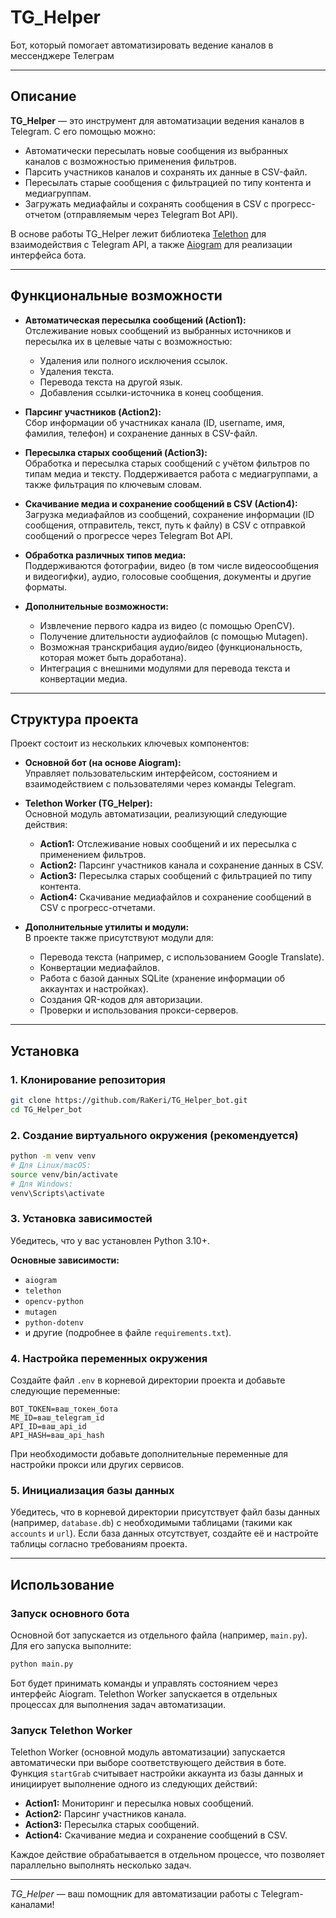 
# TG_Helper  
Бот, который помогает автоматизировать ведение каналов в мессенджере Телеграм

---

## Описание

**TG_Helper** — это инструмент для автоматизации ведения каналов в Telegram. С его помощью можно:
- Автоматически пересылать новые сообщения из выбранных каналов с возможностью применения фильтров.
- Парсить участников каналов и сохранять их данные в CSV-файл.
- Пересылать старые сообщения с фильтрацией по типу контента и медиагруппам.
- Загружать медиафайлы и сохранять сообщения в CSV с прогресс-отчетом (отправляемым через Telegram Bot API).

В основе работы TG_Helper лежит библиотека [Telethon](https://github.com/LonamiWebs/Telethon) для взаимодействия с Telegram API, а также [Aiogram](https://docs.aiogram.dev/) для реализации интерфейса бота.

---

## Функциональные возможности

- **Автоматическая пересылка сообщений (Action1):**  
  Отслеживание новых сообщений из выбранных источников и пересылка их в целевые чаты с возможностью:
  - Удаления или полного исключения ссылок.
  - Удаления текста.
  - Перевода текста на другой язык.
  - Добавления ссылки-источника в конец сообщения.
  
- **Парсинг участников (Action2):**  
  Сбор информации об участниках канала (ID, username, имя, фамилия, телефон) и сохранение данных в CSV-файл.

- **Пересылка старых сообщений (Action3):**  
  Обработка и пересылка старых сообщений с учётом фильтров по типам медиа и тексту. Поддерживается работа с медиагруппами, а также фильтрация по ключевым словам.

- **Скачивание медиа и сохранение сообщений в CSV (Action4):**  
  Загрузка медиафайлов из сообщений, сохранение информации (ID сообщения, отправитель, текст, путь к файлу) в CSV с отправкой сообщений о прогрессе через Telegram Bot API.

- **Обработка различных типов медиа:**  
  Поддерживаются фотографии, видео (в том числе видеосообщения и видеогифки), аудио, голосовые сообщения, документы и другие форматы.

- **Дополнительные возможности:**  
  - Извлечение первого кадра из видео (с помощью OpenCV).  
  - Получение длительности аудиофайлов (с помощью Mutagen).  
  - Возможная транскрибация аудио/видео (функциональность, которая может быть доработана).  
  - Интеграция с внешними модулями для перевода текста и конвертации медиа.

---

## Структура проекта

Проект состоит из нескольких ключевых компонентов:

- **Основной бот (на основе Aiogram):**  
  Управляет пользовательским интерфейсом, состоянием и взаимодействием с пользователями через команды Telegram.

- **Telethon Worker (TG_Helper):**  
  Основной модуль автоматизации, реализующий следующие действия:
  - **Action1:** Отслеживание новых сообщений и их пересылка с применением фильтров.
  - **Action2:** Парсинг участников канала и сохранение данных в CSV.
  - **Action3:** Пересылка старых сообщений с фильтрацией по типу контента.
  - **Action4:** Скачивание медиафайлов и сохранение сообщений в CSV с прогресс-отчетами.

- **Дополнительные утилиты и модули:**  
  В проекте также присутствуют модули для:
  - Перевода текста (например, с использованием Google Translate).
  - Конвертации медиафайлов.
  - Работа с базой данных SQLite (хранение информации об аккаунтах и настройках).
  - Создания QR-кодов для авторизации.
  - Проверки и использования прокси-серверов.

---

## Установка

### 1. Клонирование репозитория

```bash
git clone https://github.com/RaKeri/TG_Helper_bot.git
cd TG_Helper_bot
```

### 2. Создание виртуального окружения (рекомендуется)

```bash
python -m venv venv
# Для Linux/macOS:
source venv/bin/activate
# Для Windows:
venv\Scripts\activate
```

### 3. Установка зависимостей

Убедитесь, что у вас установлен Python 3.10+.

**Основные зависимости:**
- `aiogram`
- `telethon`
- `opencv-python`
- `mutagen`
- `python-dotenv`
- и другие (подробнее в файле `requirements.txt`).

### 4. Настройка переменных окружения

Создайте файл `.env` в корневой директории проекта и добавьте следующие переменные:

```env
BOT_TOKEN=ваш_токен_бота
ME_ID=ваш_telegram_id
API_ID=ваш_api_id
API_HASH=ваш_api_hash
```

При необходимости добавьте дополнительные переменные для настройки прокси или других сервисов.

### 5. Инициализация базы данных

Убедитесь, что в корневой директории присутствует файл базы данных (например, `database.db`) с необходимыми таблицами (такими как `accounts` и `url`). Если база данных отсутствует, создайте её и настройте таблицы согласно требованиям проекта.

---

## Использование

### Запуск основного бота

Основной бот запускается из отдельного файла (например, `main.py`). Для его запуска выполните:

```bash
python main.py
```

Бот будет принимать команды и управлять состоянием через интерфейс Aiogram. Telethon Worker запускается в отдельных процессах для выполнения задач автоматизации.

### Запуск Telethon Worker

Telethon Worker (основной модуль автоматизации) запускается автоматически при выборе соответствующего действия в боте. Функция `startGrab` считывает настройки аккаунта из базы данных и инициирует выполнение одного из следующих действий:
- **Action1:** Мониторинг и пересылка новых сообщений.
- **Action2:** Парсинг участников канала.
- **Action3:** Пересылка старых сообщений.
- **Action4:** Скачивание медиа и сохранение сообщений в CSV.

Каждое действие обрабатывается в отдельном процессе, что позволяет параллельно выполнять несколько задач.

---

*TG_Helper* — ваш помощник для автоматизации работы с Telegram-каналами!
